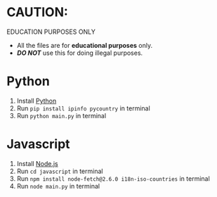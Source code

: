 # CAUTION:

EDUCATION PURPOSES ONLY
- All the files are for **educational purposes** only.  
- ***DO NOT*** use this for doing illegal purposes.

# Python

1. Install [Python](https://www.python.org/downloads/)
2. Run `pip install ipinfo pycountry` in terminal
3. Run `python main.py` in terminal

# Javascript

1. Install [Node.js](https://nodejs.org/en/download/)
2. Run `cd javascript` in terminal
3. Run `npm install node-fetch@2.6.0 i18n-iso-countries` in terminal
4. Run `node main.py` in terminal

